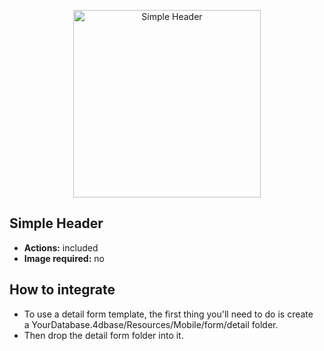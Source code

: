 <p align="center"><img src="https://developer.4d.com/4d-for-ios/docs/assets/en/templates/Simple-Header-Detail-form.gif" alt="Simple Header" height="auto" width="300"></p>

## Simple Header

* **Actions:** included
* **Image required:** no

## How to integrate

* To use a detail form template, the first thing you'll need to do is create a YourDatabase.4dbase/Resources/Mobile/form/detail folder.
* Then drop the detail form folder into it.
